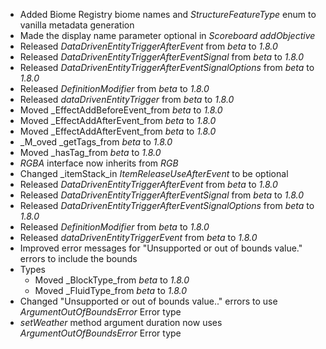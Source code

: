 

-   Added Biome Registry biome names and _StructureFeatureType_ enum to vanilla metadata generation
-   Made the display name parameter optional in _Scoreboard addObjective_
-   Released _DataDrivenEntityTriggerAfterEvent_ from _beta_ to _1.8.0_
-   Released _DataDrivenEntityTriggerAfterEventSignal_ from _beta_ to _1.8.0_
-   Released _DataDrivenEntityTriggerAfterEventSignalOptions_ from _beta_ to _1.8.0_
-   Released _DefinitionModifier_ from _beta_ to _1.8.0_
-   Released _dataDrivenEntityTrigger_ from _beta_ to _1.8.0_
-   Moved _EffectAddBeforeEvent_from _beta_ to _1.8.0_
-   Moved _EffectAddAfterEvent_from _beta_ to _1.8.0_
-   Moved _EffectAddAfterEvent_from _beta_ to _1.8.0_
-   _M_oved _getTags_from _beta_ to _1.8.0_
-   Moved _hasTag_from _beta_ to _1.8.0_
-   _RGBA_ interface now inherits from _RGB_
-   Changed _itemStack_in _ItemReleaseUseAfterEvent_ to be optional
-   Released _DataDrivenEntityTriggerAfterEvent_ from _beta_ to _1.8.0_
-   Released _DataDrivenEntityTriggerAfterEventSignal_ from _beta_ to _1.8.0_
-   Released _DataDrivenEntityTriggerAfterEventSignalOptions_ from _beta_ to _1.8.0_
-   Released _DefinitionModifier_ from _beta_ to _1.8.0_
-   Released _dataDrivenEntityTriggerEvent_ from _beta_ to _1.8.0_
-   Improved error messages for "Unsupported or out of bounds value." errors to include the bounds
-   Types
    -   Moved _BlockType_from _beta_ to _1.8.0_
    -   Moved _FluidType_from _beta_ to _1.8.0_
-   Changed "Unsupported or out of bounds value.." errors to use _ArgumentOutOfBoundsError_ Error type
-   _setWeather_ method argument duration now uses _ArgumentOutOfBoundsError_ Error type  
      
    


